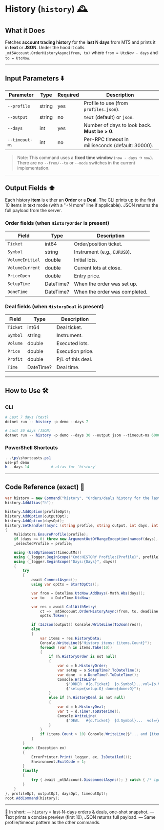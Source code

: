 # History (`history`) 🕰️

## What it Does

Fetches **account trading history** for the **last N days** from MT5 and prints it in **text** or **JSON**.
Under the hood it calls `_mt5Account.OrderHistoryAsync(from, to)` where `from = UtcNow - days` and `to = UtcNow`.

---

## Input Parameters ⬇️

| Parameter      | Type   | Required | Description                                       |
| -------------- | ------ | -------- | ------------------------------------------------- |
| `--profile`    | string | yes        | Profile to use (from `profiles.json`).            |
| `--output`     | string | no        | `text` (default) or `json`.                       |
| `--days`       | int    | yes        | Number of days to look back. **Must be > 0**.     |
| `--timeout-ms` | int    | no        | Per-RPC timeout in milliseconds (default: 30000). |

> Note: This command uses a **fixed time window** (`now - days` → `now`). There are no `--from/--to` or `--mode` switches in the current implementation.

---

## Output Fields ⬆️

Each history **item** is either an **Order** or a **Deal**. The CLI prints up to the first 10 items in text mode (with a "+N more" line if applicable). JSON returns the full payload from the server.

### Order fields (when `HistoryOrder` is present)

| Field           | Type      | Description                   |
| --------------- | --------- | ----------------------------- |
| `Ticket`        | int64     | Order/position ticket.        |
| `Symbol`        | string    | Instrument (e.g., `EURUSD`).  |
| `VolumeInitial` | double    | Initial lots.                 |
| `VolumeCurrent` | double    | Current lots at close.        |
| `PriceOpen`     | double    | Entry price.                  |
| `SetupTime`     | DateTime? | When the order was set up.    |
| `DoneTime`      | DateTime? | When the order was completed. |

### Deal fields (when `HistoryDeal` is present)

| Field    | Type      | Description       |
| -------- | --------- | ----------------- |
| `Ticket` | int64     | Deal ticket.      |
| `Symbol` | string    | Instrument.       |
| `Volume` | double    | Executed lots.    |
| `Price`  | double    | Execution price.  |
| `Profit` | double    | P/L of this deal. |
| `Time`   | DateTime? | Deal time.        |

---

## How to Use 🛠️

### CLI

```powershell
# Last 7 days (text)
dotnet run -- history -p demo --days 7

# Last 30 days (JSON)
dotnet run -- history -p demo --days 30 --output json --timeout-ms 60000
```

### PowerShell Shortcuts

```powershell
. .\ps\shortcasts.ps1
use-pf demo
h --days 14          # alias for `history`
```

---

## Code Reference (exact) 🧩

```csharp
var history = new Command("history", "Orders/deals history for the last N days");
history.AddAlias("h");

history.AddOption(profileOpt);
history.AddOption(outputOpt);
history.AddOption(daysOpt);
history.SetHandler(async (string profile, string output, int days, int timeoutMs) =>
{
    Validators.EnsureProfile(profile);
    if (days <= 0) throw new ArgumentOutOfRangeException(nameof(days), "Days must be > 0.");
    _selectedProfile = profile;

    using (UseOpTimeout(timeoutMs))
    using (_logger.BeginScope("Cmd:HISTORY Profile:{Profile}", profile))
    using (_logger.BeginScope("Days:{Days}", days))
    {
        try
        {
            await ConnectAsync();
            using var opCts = StartOpCts();

            var from = DateTime.UtcNow.AddDays(-Math.Abs(days));
            var to   = DateTime.UtcNow;

            var res = await CallWithRetry(
                ct => _mt5Account.OrderHistoryAsync(from, to, deadline: null, cancellationToken: ct),
                opCts.Token);

            if (IsJson(output)) Console.WriteLine(ToJson(res));
            else
            {
                var items = res.HistoryData;
                Console.WriteLine($"History items: {items.Count}");
                foreach (var h in items.Take(10))
                {
                    if (h.HistoryOrder is not null)
                    {
                        var o = h.HistoryOrder;
                        var setup = o.SetupTime?.ToDateTime();
                        var done  = o.DoneTime?.ToDateTime();
                        Console.WriteLine(
                            $"ORDER  #{o.Ticket}  {o.Symbol}...vol={o.VolumeInitial}->{o.VolumeCurrent}  open={o.PriceOpen} " +
                            $"setup={setup:O} done={done:O}");
                    }
                    else if (h.HistoryDeal is not null)
                    {
                        var d = h.HistoryDeal;
                        var t = d.Time?.ToDateTime();
                        Console.WriteLine(
                            $"DEAL   #{d.Ticket}  {d.Symbol}...  vol={d.Volume}  price={d.Price}  pnl={d.Profit}  time={t:O}");
                    }
                }
                if (items.Count > 10) Console.WriteLine($"... and {items.Count - 10} more");
            }
        }
        catch (Exception ex)
        {
            ErrorPrinter.Print(_logger, ex, IsDetailed());
            Environment.ExitCode = 1;
        }
        finally
        {
            try { await _mt5Account.DisconnectAsync(); } catch { /* ignore */ }
        }
    }
}, profileOpt, outputOpt, daysOpt, timeoutOpt);
root.AddCommand(history);
```
---

📌 In short:
— `history` = last-N-days orders & deals, one-shot snapshot.
— Text prints a concise preview (first 10), JSON returns full payload.
— Same profile/timeout pattern as the other commands.
